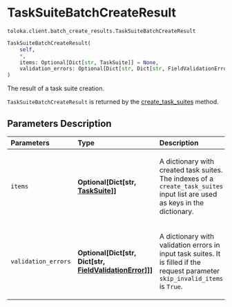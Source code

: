 # TaskSuiteBatchCreateResult
`toloka.client.batch_create_results.TaskSuiteBatchCreateResult`

```python
TaskSuiteBatchCreateResult(
    self,
    *,
    items: Optional[Dict[str, TaskSuite]] = None,
    validation_errors: Optional[Dict[str, Dict[str, FieldValidationError]]] = None
)
```

The result of a task suite creation.


`TaskSuiteBatchCreateResult` is returned by the [create_task_suites](toloka.client.TolokaClient.create_task_suites.md) method.

## Parameters Description

| Parameters | Type | Description |
| :----------| :----| :-----------|
`items`|**Optional\[Dict\[str, [TaskSuite](toloka.client.task_suite.TaskSuite.md)\]\]**|<p>A dictionary with created task suites. The indexes of a `create_task_suites` input list are used as keys in the dictionary.</p>
`validation_errors`|**Optional\[Dict\[str, Dict\[str, [FieldValidationError](toloka.client.batch_create_results.FieldValidationError.md)\]\]\]**|<p>A dictionary with validation errors in input task suites. It is filled if the request parameter `skip_invalid_items` is `True`.</p>
